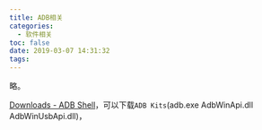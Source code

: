 ```yaml
---
title: ADB相关
categories:
  - 软件相关
toc: false
date: 2019-03-07 14:31:32
tags:
---
```

略。
<!-- more -->
[Downloads - ADB Shell](http://adbshell.com/downloads)，可以下载`ADB Kits`(adb.exe AdbWinApi.dll AdbWinUsbApi.dll)，

